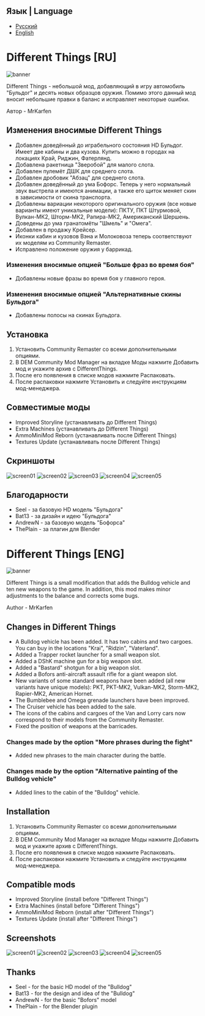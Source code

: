 ## Язык | Language
* [Русский](https://github.com/MrKarfen/Different-Things/edit/main/README.md#different-things-ru)
* [English](https://github.com/MrKarfen/Different-Things#different-things-eng)

# Different Things [RU]
![banner](https://github.com/MrKarfen/Different-Things/assets/89936556/f288c026-189c-4ffa-b6e8-eaedba33add4)

Different Things - небольшой мод, добавляющий в игру автомобиль "Бульдог" и десять новых образцов оружия. Помимо этого данный мод вносит небольшие правки в баланс и исправляет некоторые ошибки.

Автор - MrKarfen

## Изменения вносимые Different Things
* Добавлен доведённый до играбельного состояния HD Бульдог. Имеет две кабины и два кузова. Купить можно в городах на локациях Край, Риджин, Фатерлянд.
* Добавлена ракетница "Зверобой" для малого слота.
* Добавлен пулемёт ДШК для среднего слота.
* Добавлен дробовик "Абзац" для среднего слота.
* Добавлен доведённый до ума Бофорс. Теперь у него нормальный звук выстрела и имеются анимации, а также его щиток меняет скин в зависимости от скина транспорта.
* Добавлены вариации некоторого оригинального оружия (все новые варианты имеют уникальные модели): ПКТУ, ПКТ Штурмовой, Вулкан-МК2, Шторм-МК2, Рапира-МК2, Американский Шершень.
* Доведены до ума гранатомёты "Шмель" и "Омега".
* Добавлен в продажу Крейсер.
* Иконки кабин и кузовов Вэна и Молоковоза теперь соответствуют их моделям из Community Remaster.
* Исправлено положение оружия у баррикад.
### Изменения вносимые опцией "Больше фраз во время боя"
* Добавлены новые фразы во время боя у главного героя.
### Изменения вносимые опцией "Альтернативные скины Бульдога"
* Добавлены полосы на скинах Бульдога.

## Установка
1. Установить Community Remaster со всеми дополнительными опциями.
2. В DEM Community Mod Manager на вкладке Моды нажмите Добавить мод и укажите архив с DifferentThings.
3. После его появления в списке модов нажмите Распаковать.
4. После распаковки нажмите Установить и следуйте инструкциям мод-менеджера.

## Совместимые моды
* Improved Storyline  (устанавливать до Different Things)
* Extra Machines  (устанавливать до Different Things)
* AmmoMiniMod Reborn  (устанавливать после Different Things)
* Textures Update  (устанавливать после Different Things)

## Скриншоты
![screen01](https://github.com/MrKarfen/Different-Things/assets/89936556/e64b1223-a970-4287-92fe-5a4c5a603b2b)
![screen02](https://github.com/MrKarfen/Different-Things/assets/89936556/d9ce80a3-c62b-4b57-a46b-81b9cb80ff0a)
![screen03](https://github.com/MrKarfen/Different-Things/assets/89936556/c55e9520-912a-4edd-ba8b-e237a201a7f8)
![screen04](https://github.com/MrKarfen/Different-Things/assets/89936556/7327fba9-eda2-4589-9b1c-16b9f9296dfd)
![screen05](https://github.com/MrKarfen/Different-Things/assets/89936556/10546814-c067-4eb2-bd43-89b71700949f)

## Благодарности
* Seel - за базовую HD модель "Бульдога"
* Bat13 - за дизайн и идею "Бульдога"
* AndrewN - за базовую модель "Бофорса"
* ThePlain - за плагин для Blender

# Different Things [ENG]
![banner](https://github.com/MrKarfen/Different-Things/assets/89936556/f288c026-189c-4ffa-b6e8-eaedba33add4)

Different Things is a small modification that adds the Bulldog vehicle and ten new weapons to the game. In addition, this mod makes minor adjustments to the balance and corrects some bugs.

Author - MrKarfen

## Changes in Different Things
* A Bulldog vehicle has been added. It has two cabins and two cargoes. You can buy in the locations "Krai", "Ridzin", "Vaterland".
* Added a Trapper rocket launcher for a small weapon slot.
* Added a DShK machine gun for a big weapon slot.
* Added a "Bastard" shotgun for a big weapon slot.
* Added a Bofors anti-aircraft assault rifle for a giant weapon slot.
* New variants of some standard weapons have been added (all new variants have unique models): PKT, PKT-MK2, Vulkan-MK2, Storm-MK2, Rapier-MK2, American Hornet.
* The Bumblebee and Omega grenade launchers have been improved.
* The Cruiser vehicle has been added to the sale.
* The icons of the cabins and cargoes of the Van and Lorry cars now correspond to their models from the Community Remaster.
* Fixed the position of weapons at the barricades.
### Changes made by the option "More phrases during the fight"
* Added new phrases to the main character during the battle.
### Changes made by the option "Alternative painting of the Bulldog vehicle"
* Added lines to the cabin of the "Bulldog" vehicle.

## Installation
1. Установить Community Remaster со всеми дополнительными опциями.
2. В DEM Community Mod Manager на вкладке Моды нажмите Добавить мод и укажите архив с DifferentThings.
3. После его появления в списке модов нажмите Распаковать.
4. После распаковки нажмите Установить и следуйте инструкциям мод-менеджера.

## Compatible mods
* Improved Storyline  (install before "Different Things")
* Extra Machines  (install before "Different Things")
* AmmoMiniMod Reborn  (install after "Different Things")
* Textures Update  (install after "Different Things")

## Screenshots
![screen01](https://github.com/MrKarfen/Different-Things/assets/89936556/e64b1223-a970-4287-92fe-5a4c5a603b2b)
![screen02](https://github.com/MrKarfen/Different-Things/assets/89936556/d9ce80a3-c62b-4b57-a46b-81b9cb80ff0a)
![screen03](https://github.com/MrKarfen/Different-Things/assets/89936556/c55e9520-912a-4edd-ba8b-e237a201a7f8)
![screen04](https://github.com/MrKarfen/Different-Things/assets/89936556/7327fba9-eda2-4589-9b1c-16b9f9296dfd)
![screen05](https://github.com/MrKarfen/Different-Things/assets/89936556/10546814-c067-4eb2-bd43-89b71700949f)

## Thanks
* Seel - for the basic HD model of the "Bulldog"
* Bat13 - for the design and idea of the "Bulldog"
* AndrewN - for the basic "Bofors" model
* ThePlain - for the Blender plugin
